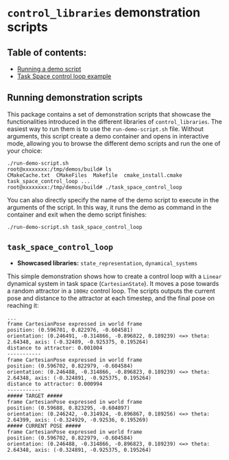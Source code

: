 # `control_libraries` demonstration scripts

## Table of contents:
* [Running a demo script](#running-demonstration-scripts)
* [Task Space control loop example](#task_space_control_loop)

## Running demonstration scripts
This package contains a set of demonstration scripts that showcase the functionalities introduced in the different
libraries of `control_libraries`.
The easiest way to run them is to use the `run-demo-script.sh` file.
Without arguments, this script create a demo container and opens in interactive mode, allowing you to browse the different
demo scripts and run the one of your choice:

```console
./run-demo-script.sh
root@xxxxxxxx:/tmp/demos/build# ls
CMakeCache.txt  CMakeFiles  Makefile  cmake_install.cmake  task_space_control_loop ...
root@xxxxxxxx:/tmp/demos/build# ./task_space_control_loop
```

You can also directly specify the name of the demo script to execute in the arguments of the script. In this way,
it runs the demo as command in the container and exit when the demo script finishes:

```console
./run-demo-script.sh task_space_control_loop
```

## `task_space_control_loop`
* **Showcased libraries:** `state_representation`, `dynamical_systems`

This simple demonstration shows how to create a control loop with a `Linear` dynamical system in task space (`CartesianState`).
It moves a pose towards a random attractor in a `100Hz` control loop.
The scripts outputs the current pose and distance to the attractor at each timestep, and the final pose on reaching it:

```console
...
frame CartesianPose expressed in world frame
position: (0.596701, 0.822976, -0.604581)
orientation: (0.246491, -0.314866, -0.896822, 0.189239) <=> theta: 2.64348, axis: (-0.32489, -0.925375, 0.195264)
distance to attractor: 0.001004
-----------
frame CartesianPose expressed in world frame
position: (0.596702, 0.822979, -0.604584)
orientation: (0.246488, -0.314866, -0.896823, 0.189239) <=> theta: 2.64348, axis: (-0.324891, -0.925375, 0.195264)
distance to attractor: 0.000994
-----------
##### TARGET #####
frame CartesianPose expressed in world frame
position: (0.59688, 0.823295, -0.604897)
orientation: (0.246242, -0.314924, -0.896867, 0.189256) <=> theta: 2.64399, axis: (-0.324929, -0.92536, 0.195269)
##### CURRENT POSE #####
frame CartesianPose expressed in world frame
position: (0.596702, 0.822979, -0.604584)
orientation: (0.246488, -0.314866, -0.896823, 0.189239) <=> theta: 2.64348, axis: (-0.324891, -0.925375, 0.195264)
```
